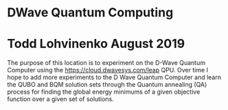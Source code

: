 # DWave Quantum Computing
# Todd Lohvinenko August 2019

The purpose of this location is to experiment on the D-Wave Quantum Computer using 
the https://cloud.dwavesys.com/leap QPU. Over time I hope to add more experiments to 
the D Wave Quantum Computer and learn the QUBO and BQM solution sets through the 
Quantum annealing (QA)  process for finding the global energy minimums of a given 
objective function over a given set of  solutions.
